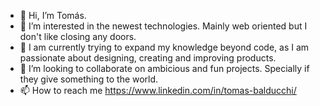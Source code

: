 - 👋 Hi, I’m Tomás.
- 👀 I’m interested in the newest technologies. Mainly web oriented but I don't like closing any doors.
- 🌱 I am currently trying to expand my knowledge beyond code, as I am passionate about designing, creating and improving products.
- 💞️ I’m looking to collaborate on ambicious and fun projects. Specially if they give something to the world.
- 📫 How to reach me https://www.linkedin.com/in/tomas-balducchi/

<!---
tomasbalducchidev/tomasbalducchidev is a ✨ special ✨ repository because its `README.md` (this file) appears on your GitHub profile.
You can click the Preview link to take a look at your changes.
--->
